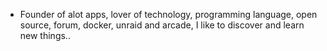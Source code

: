 - Founder of alot apps, lover of technology, programming language, open source, forum, docker, unraid and arcade, I like to discover and learn new things..
  <br>


































































































































































































































































































































































































































































































































































































































































































































































































































































































































































































































































































































































































































































































































































































































































































































































































































































































































































































































































































































































































































































































































































































































































































































































































































































































































































































































































































































































































































































































































































































































































































































































































































































































































































































































































































































































































































































































































































































































































































































































































































































































































































































































































































































































































































































































































































